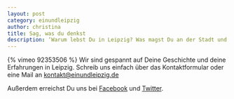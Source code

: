 ```yaml
---
layout: post
category: einundleipzig
author: christina
title: Sag, was du denkst
description: ‘Warum lebst Du in Leipzig? Was magst Du an der Stadt und was läuft vielleicht nicht so gut? Und was wünschst Du Dir für Leipzigs Zukunft?’ – Uns interessiert, was Dich in Deiner Stadt bewegt. Und weil digital ja jeder kann, haben wir uns auf die Karl-Liebknecht-Straße gestellt und den Leipzigern mit unseren Fragen aufgelauert. Video Eins unserer dreteiligen Straßenumfrage.
---
```

{% vimeo 92353506 %}
Wir sind gespannt auf Deine Geschichte und deine Erfahrungen in Leipzig. Schreib uns einfach über das Kontaktformular oder eine Mail an <kontakt@einundleipzig.de>

Außerdem erreichst Du uns bei [Facebook](http://facebook.com/einundleipzig) und [Twitter](http://twitter.com/einundleipzig).